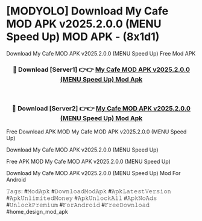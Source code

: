 # [MODYOLO] Download My Cafe MOD APK v2025.2.0.0 (MENU Speed ​​Up) MOD APK - (8x1d1)
Download My Cafe MOD APK v2025.2.0.0 (MENU Speed ​​Up) Free Mod APK

<div align="center">
<h3>🔴 Download [Server1] 👉👉 <a href="https://apk-comot.site?title=My_Cafe_MOD_APK_v2025.2.0.0_(MENU_Speed_​​Up)">My Cafe MOD APK v2025.2.0.0 (MENU Speed ​​Up) Mod Apk</a></h3><br>

<h3>🔴 Download [Server2] 👉👉 <a href="https://apk-comot.site?title=My_Cafe_MOD_APK_v2025.2.0.0_(MENU_Speed_​​Up)">My Cafe MOD APK v2025.2.0.0 (MENU Speed ​​Up) Mod Apk</a></h3>
</div>


Free Download APK MOD My Cafe MOD APK v2025.2.0.0 (MENU Speed ​​Up)

Download My Cafe MOD APK v2025.2.0.0 (MENU Speed ​​Up) 

Free APK MOD My Cafe MOD APK v2025.2.0.0 (MENU Speed ​​Up) 

Download My Cafe MOD APK v2025.2.0.0 (MENU Speed ​​Up) Mod For Android

𝚃𝚊𝚐𝚜: #𝙼𝚘𝚍𝙰𝚙𝚔 #𝙳𝚘𝚠𝚗𝚕𝚘𝚊𝚍𝙼𝚘𝚍𝙰𝚙𝚔 #𝙰𝚙𝚔𝙻𝚊𝚝𝚎𝚜𝚝𝚅𝚎𝚛𝚜𝚒𝚘𝚗 #𝙰𝚙𝚔𝚄𝚗𝚕𝚒𝚖𝚒𝚝𝚎𝚍𝙼𝚘𝚗𝚎𝚢 #𝙰𝚙𝚔𝚄𝚗𝚕𝚘𝚌𝚔𝙰𝚕𝚕 #𝙰𝚙𝚔𝙽𝚘𝙰𝚍𝚜 #𝚄𝚗𝚕𝚘𝚌𝚔𝙿𝚛𝚎𝚖𝚒𝚞𝚖 #𝙵𝚘𝚛𝙰𝚗𝚍𝚛𝚘𝚒𝚍 #𝙵𝚛𝚎𝚎𝙳𝚘𝚠𝚗𝚕𝚘𝚊𝚍 #home_design_mod_apk